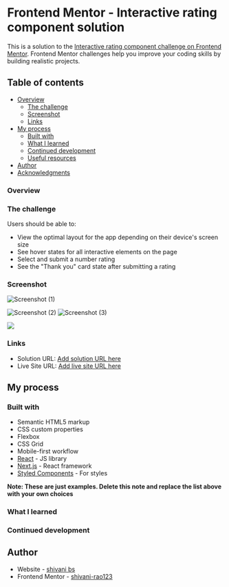 
# Frontend Mentor - Interactive rating component solution

This is a solution to the [Interactive rating component challenge on Frontend Mentor](https://www.frontendmentor.io/challenges/interactive-rating-component-koxpeBUmI). Frontend Mentor challenges help you improve your coding skills by building realistic projects. 

## Table of contents

- [Overview](#overview)
  - [The challenge](#the-challenge)
  - [Screenshot](#screenshot)
  - [Links](#links)
- [My process](#my-process)
  - [Built with](#built-with)
  - [What I learned](#what-i-learned)
  - [Continued development](#continued-development)
  - [Useful resources](#useful-resources)
- [Author](#author)
- [Acknowledgments](#acknowledgments)

### Overview

### The challenge

Users should be able to:

- View the optimal layout for the app depending on their device's screen size
- See hover states for all interactive elements on the page
- Select and submit a number rating
- See the "Thank you" card state after submitting a rating

### Screenshot
![Screenshot (1)](https://github.com/Shivani-rao123/interactive-rating-component/assets/123190569/a776007c-a0b5-47bf-9239-2a7c7a6d4e1d)

![Screenshot (2)](https://github.com/Shivani-rao123/interactive-rating-component/assets/123190569/9991e3be-4a87-4b8e-aa9e-fc8869e23f9f)
![Screenshot (3)](https://github.com/Shivani-rao123/interactive-rating-component/assets/123190569/6a416c7e-3b8a-4aed-aaf4-edff7a4b6029)

![](./screenshot.jpg)


### Links

- Solution URL: [Add solution URL here](https://your-solution-url.com)
- Live Site URL: [Add live site URL here](https://your-live-site-url.com)

## My process

### Built with

- Semantic HTML5 markup
- CSS custom properties
- Flexbox
- CSS Grid
- Mobile-first workflow
- [React](https://reactjs.org/) - JS library
- [Next.js](https://nextjs.org/) - React framework
- [Styled Components](https://styled-components.com/) - For styles

**Note: These are just examples. Delete this note and replace the list above with your own choices**

### What I learned


### Continued development




## Author

- Website - [shivani bs](https://www.your-site.com)
- Frontend Mentor - [shivani-rao123](https://www.frontendmentor.io/profile/yourusername)





